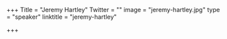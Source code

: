 +++
Title = "Jeremy Hartley"
Twitter = ""
image = "jeremy-hartley.jpg"
type = "speaker"
linktitle = "jeremy-hartley"

+++


